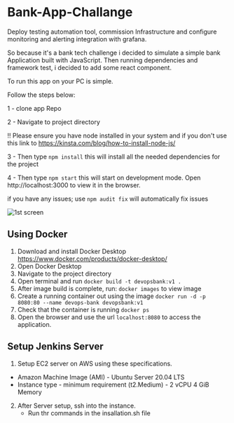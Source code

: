 # Bank-App-Challange

Deploy testing automation tool, commission Infrastructure and configure monitoring and alerting integration with grafana.

So because it's a bank tech challenge i decided to simulate a simple bank Application built with JavaScript. Then running dependencies and framework test, i decided to add some react component.

To run this app on your PC is simple.

Follow the steps below:

1 - clone app Repo

2 - Navigate to project directory

!! Please ensure you have node installed in your system and if you don't use this link to https://kinsta.com/blog/how-to-install-node-js/

3 - Then type `npm install` this will install all the needed dependencies for the project

4 - Then type `npm start` this will start on development mode. Open http://localhost:3000 to view it in the browser.

if you have any issues; use `npm audit fix` will automatically fix issues

![1st screen](https://user-images.githubusercontent.com/47798540/230577095-257d8e97-3176-4172-b5d9-67fa2637d122.png)

<!-- ![2nd shot](https://user-images.githubusercontent.com/47798540/230577186-910c1f40-258d-4f37-9264-8225c8c09e31.png) -->

## Using Docker

1. Download and install Docker Desktop
   https://www.docker.com/products/docker-desktop/
2. Open Docker Desktop
3. Navigate to the project directory
4. Open terminal and run
   `docker build -t devopsbank:v1 .`
5. After image build is complete, run: `docker images` to view image
6. Create a running container out using the image
   `docker run -d -p 8080:80 --name devops-bank devopsbank:v1`
7. Check that the container is running
   `docker ps`
8. Open the browser and use the url
   `localhost:8080` to access the application.

## Setup Jenkins Server

1. Setup EC2 server on AWS using these specifications.

- Amazon Machine Image (AMI) - Ubuntu Server 20.04 LTS
- Instance type - minimum requirement (t2.Medium) - 2 vCPU 4 GiB Memory

2. After Server setup, ssh into the instance.
   - Run thr commands in the insallation.sh file
